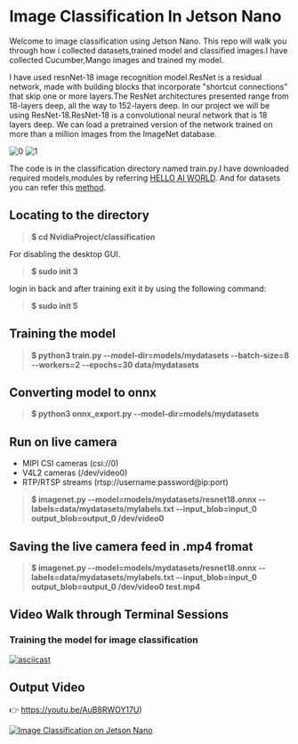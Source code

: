# Image Classification In Jetson Nano

Welcome to image classification using Jetson Nano.
This repo will walk you through how i collected datasets,trained model and classified images.I have collected Cucumber,Mango images and trained my model.

I have used resnNet-18 image recognition model.ResNet is a residual network, made with building blocks that incorporate "shortcut connections" that skip one or more layers.The ResNet architectures presented range from 18-layers deep, all the way to 152-layers deep. In our project we will be using ResNet-18.ResNet-18 is a convolutional neural network that is 18 layers deep. We can load a pretrained version of the network trained on more than a million images from the ImageNet database.


![0](https://user-images.githubusercontent.com/73685642/167367605-fc5eb4ad-251b-4ee4-b87a-37d7dc0ca433.jpg)
![1](https://user-images.githubusercontent.com/73685642/167367693-01b14a4e-9ad8-46e7-a64a-d990cfbd7737.jpg)

The code is in the classification directory named train.py.I have downloaded required models,modules by referring [HELLO AI WORLD](https://github.com/dusty-nv/jetson-inference). And for datasets you can refer this [method](https://github.com/dusty-nv/jetson-inference/blob/master/docs/pytorch-collect.md).
## Locating  to the directory

>**$ cd NvidiaProject/classification**

For disabling the desktop GUI.

>**$ sudo init 3**

login in back and after training exit it by using the following command:

>**$ sudo init 5**
>
## Training the model
> **$ python3 train.py --model-dir=models/mydatasets --batch-size=8 --workers=2 --epochs=30 data/mydatasets**
> 
## Converting model to onnx
> **$ python3 onnx_export.py --model-dir=models/mydatasets**
> 
## Run on live camera

* MIPI CSI cameras (csi://0)
* V4L2 cameras (/dev/video0)
* RTP/RTSP streams (rtsp://username:password@ip:port)

> **$ imagenet.py --model=models/mydatasets/resnet18.onnx --labels=data/mydatasets/mylabels.txt --input_blob=input_0 output_blob=output_0 /dev/video0**
> 
## Saving the live camera feed in .mp4 fromat
> **$ imagenet.py --model=models/mydatasets/resnet18.onnx --labels=data/mydatasets/mylabels.txt --input_blob=input_0 output_blob=output_0 /dev/video0 test.mp4**

## Video Walk through Terminal Sessions

### Training the model for image classification
[![asciicast](https://asciinema.org/a/MMeGSu4bne00HSnHDHfP1lkOi.svg)](https://asciinema.org/a/MMeGSu4bne00HSnHDHfP1lkOi)

## Output Video
👉 https://youtu.be/AuB8RWOY17U)

[![Image Classification on Jetson Nano](http://img.youtube.com/vi/AuB8RWOY17U/0.jpg)](https://youtu.be/AuB8RWOY17U)

